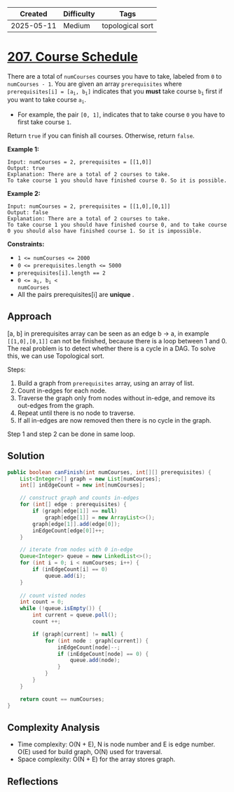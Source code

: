 | Created  | Difficulty | Tags |
| -------- | ---------- | ---- |
| 2025-05-11 | Medium | topological sort |

# [207. Course Schedule](https://leetcode.com/problems/course-schedule/description/?envType=problem-list-v2&envId=xi4ci4ig)

There are a total of <code>numCourses</code> courses you have to take, labeled from <code>0</code> to <code>numCourses - 1</code>. You are given an array <code>prerequisites</code> where <code>prerequisites[i] = [a<sub>i</sub>, b<sub>i</sub>]</code> indicates that you **must**  take course <code>b<sub>i</sub></code> first if you want to take course <code>a<sub>i</sub></code>.

- For example, the pair <code>[0, 1]</code>, indicates that to take course <code>0</code> you have to first take course <code>1</code>.

Return <code>true</code> if you can finish all courses. Otherwise, return <code>false</code>.

**Example 1:** 

```
Input: numCourses = 2, prerequisites = [[1,0]]
Output: true
Explanation: There are a total of 2 courses to take. 
To take course 1 you should have finished course 0. So it is possible.
```

**Example 2:** 

```
Input: numCourses = 2, prerequisites = [[1,0],[0,1]]
Output: false
Explanation: There are a total of 2 courses to take. 
To take course 1 you should have finished course 0, and to take course 0 you should also have finished course 1. So it is impossible.
```

**Constraints:** 

- <code>1 <= numCourses <= 2000</code>
- <code>0 <= prerequisites.length <= 5000</code>
- <code>prerequisites[i].length == 2</code>
- <code>0 <= a<sub>i</sub>, b<sub>i</sub> < numCourses</code>
- All the pairs prerequisites[i] are **unique** .

## Approach

[a, b] in prerequisites array can be seen as an edge b -> a, in example `[[1,0],[0,1]]`  can not be finished, because there is a loop between 1 and 0. The real problem is to detect whether there is a cycle in a DAG. To solve this, we can use Topological sort.

Steps:

1. Build a graph from `prerequisites` array, using an array of list.
2. Count in-edges for each node.
3. Traverse the graph only from nodes without in-edge, and remove its out-edges from the graph.
4. Repeat until there is no node to traverse.
5. If all in-edges are now removed then there is no cycle in the graph.

Step 1 and step 2 can be done in same loop.

## Solution

```java
public boolean canFinish(int numCourses, int[][] prerequisites) {
    List<Integer>[] graph = new List[numCourses];
    int[] inEdgeCount = new int[numCourses];

    // construct graph and counts in-edges
    for (int[] edge : prerequisites) {
        if (graph[edge[1]] == null)
            graph[edge[1]] = new ArrayList<>();
        graph[edge[1]].add(edge[0]);
        inEdgeCount[edge[0]]++;
    }

    // iterate from nodes with 0 in-edge
    Queue<Integer> queue = new LinkedList<>();
    for (int i = 0; i < numCourses; i++) {
        if (inEdgeCount[i] == 0)
            queue.add(i);
    }
		
  	// count visted nodes
    int count = 0;
    while (!queue.isEmpty()) {
        int current = queue.poll();
        count ++;

        if (graph[current] != null) {
            for (int node : graph[current]) {
                inEdgeCount[node]--;
                if (inEdgeCount[node] == 0) {
                    queue.add(node);
                }
            }
        }
    }

    return count == numCourses;
}
```

## Complexity Analysis

- Time complexity: O(N + E), N is node number and E is edge number. O(E) used for build graph, O(N) used for traversal.
- Space complexity: O(N + E) for the array stores graph. 

## Reflections
